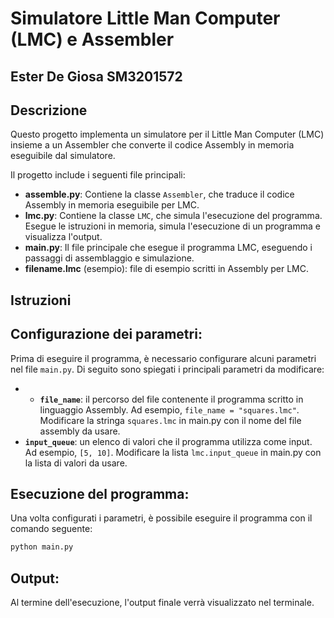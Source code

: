 # Simulatore Little Man Computer (LMC) e Assembler

## Ester De Giosa SM3201572

## Descrizione
Questo progetto implementa un simulatore per il Little Man Computer (LMC) insieme a un Assembler che converte il codice Assembly in memoria eseguibile dal simulatore.


Il progetto include i seguenti file principali:
- **assemble.py**: Contiene la classe `Assembler`, che traduce il codice Assembly in memoria eseguibile per LMC.
- **lmc.py**: Contiene la classe `LMC`, che simula l'esecuzione del programma. Esegue le istruzioni in memoria, simula l'esecuzione di un programma e visualizza l'output.
- **main.py**: Il file principale che esegue il programma LMC, eseguendo i passaggi di assemblaggio e simulazione.
- **filename.lmc** (esempio): file di esempio scritti in Assembly per LMC.


## Istruzioni

## **Configurazione dei parametri**:
   Prima di eseguire il programma, è necessario configurare alcuni parametri nel file `main.py`. Di seguito sono spiegati i principali parametri da modificare:

   - - **`file_name`**: il percorso del file contenente il programma scritto in linguaggio Assembly. Ad esempio, `file_name = "squares.lmc"`. Modificare la stringa `squares.lmc` in main.py con il nome del file assembly da usare.
   - **`input_queue`**: un elenco di valori che il programma utilizza come input. Ad esempio, `[5, 10]`. Modificare la lista `lmc.input_queue` in main.py con la lista di valori da usare.
       

## **Esecuzione del programma**:  
   Una volta configurati i parametri, è possibile eseguire il programma  con il comando seguente:

   ```bash
   python main.py
```

## **Output**:
Al termine dell'esecuzione, l'output finale verrà visualizzato nel terminale.